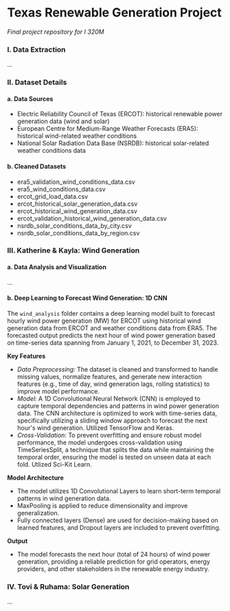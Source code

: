 # **Texas Renewable Generation Project**
*Final project repository for I 320M*

### **I. Data Extraction**
...

### **II. Dataset Details**
#### a. Data Sources
- Electric Reliability Council of Texas (ERCOT): historical renewable power generation data (wind and solar)
- European Centre for Medium-Range Weather Forecasts (ERA5): historical wind-related weather conditions
- National Solar Radiation Data Base (NSRDB): historical solar-related weather conditions data

#### b. Cleaned Datasets
- era5_validation_wind_conditions_data.csv
- era5_wind_conditions_data.csv
- ercot_grid_load_data.csv
- ercot_historical_solar_generation_data.csv
- ercot_historical_wind_generation_data.csv
- ercot_validation_historical_wind_generation_data.csv
- nsrdb_solar_conditions_data_by_city.csv
- nsrdb_solar_conditions_data_by_region.csv

### **III. Katherine & Kayla: Wind Generation**
#### a. Data Analysis and Visualization
...
#### b. Deep Learning to Forecast Wind Generation: 1D CNN
The `wind_analysis` folder contains a deep learning model built to forecast hourly wind power generation (MW) for ERCOT using historical wind generation data from ERCOT and weather conditions data from ERA5. The forecasted output predicts the next hour of wind power generation based on time-series data spanning from January 1, 2021, to December 31, 2023.

**Key Features**
- *Data Preprocessing:* The dataset is cleaned and transformed to handle missing values, normalize features, and generate new interaction features (e.g., time of day, wind generation lags, rolling statistics) to improve model performance.
- *Model:* A 1D Convolutional Neural Network (CNN) is employed to capture temporal dependencies and patterns in wind power generation data. The CNN architecture is optimized to work with time-series data, specifically utilizing a sliding window approach to forecast the next hour's wind generation. Utilized TensorFlow and Keras. 
- *Cross-Validation:* To prevent overfitting and ensure robust model performance, the model undergoes cross-validation using TimeSeriesSplit, a technique that splits the data while maintaining the temporal order, ensuring the model is tested on unseen data at each fold. Utlized Sci-Kit Learn. 

**Model Architecture**
- The model utilizes 1D Convolutional Layers to learn short-term temporal patterns in wind generation data.
- MaxPooling is applied to reduce dimensionality and improve generalization.
- Fully connected layers (Dense) are used for decision-making based on learned features, and Dropout layers are included to prevent overfitting.

**Output**
- The model forecasts the next hour (total of 24 hours) of wind power generation, providing a reliable prediction for grid operators, energy providers, and other stakeholders in the renewable energy industry.

### IV. Tovi & Ruhama: Solar Generation
...
